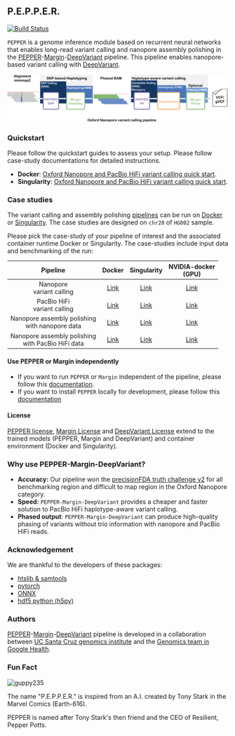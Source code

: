 ## P.E.P.P.E.R.
[![Build Status](https://travis-ci.com/kishwarshafin/pepper.svg?branch=master)](https://travis-ci.com/kishwarshafin/pepper)

`PEPPER` is a genome inference module based on recurrent neural networks that enables long-read variant calling and nanopore assembly polishing in the [PEPPER](https://github.com/kishwarshafin/pepper)-[Margin](https://github.com/UCSC-nanopore-cgl/margin)-[DeepVariant](https://github.com/google/deepvariant) pipeline. This pipeline enables nanopore-based variant calling with [DeepVariant](https://github.com/google/deepvariant).

<p align="center">
<img src="./img/PMDV_variant_calling_ONT.png" alt="PEPPER-Margin-DeepVariant Variant Calling Workflow" width="720p"></img>
</p>

### Quickstart
Please follow the quickstart guides to assess your setup. Please follow case-study documentations for detailed instructions.
* **Docker**: [Oxford Nanopore and PacBio HiFi variant calling quick start](./docs/quickstart/variant_calling_docker_quickstart.md).
* **Singularity**: [Oxford Nanopore and PacBio HiFi variant calling quick start](./docs/quickstart/variant_calling_singularity_quickstart.md).

### Case studies

The variant calling and assembly polishing [pipelines](./docs/module_usage/pipeline_usage.md) can be run on [Docker](https://docs.docker.com/install/linux/docker-ce/ubuntu/) or [Singularity](https://sylabs.io/guides/3.7/user-guide/quick_start.html#quick-installation-steps). The case studies are designed on `chr20` of `HG002` sample.

Please pick the case-study of your pipeline of interest and the associated container runtime Docker or Singularity. The case-studies include input data and benchmarking of the run:

|                       Pipeline                       |                         Docker                         |                               Singularity                               |                     NVIDIA-docker<br>(GPU)                     |
|:----------------------------------------------------:|:------------------------------------------------------:|:-----------------------------------------------------------------------:|:--------------------------------------------------------------:|
|              Nanopore<br>variant calling             |  [Link](./docs/pipeline_docker/ONT_variant_calling.md) |  [Link](./docs/pipeline_singularity/ONT_variant_calling_singularity.md) |  [Link](./docs/pipeline_docker_gpu/ONT_variant_calling_gpu.md) |
|            PacBio HiFi<br>variant calling            | [Link](./docs/pipeline_docker/HiFi_variant_calling.md) | [Link](./docs/pipeline_singularity/HiFi_variant_calling_singularity.md) | [Link](./docs/pipeline_docker_gpu/HiFi_variant_calling_gpu.md) |
|   Nanopore assembly polishing<br>with nanopore data  |     [Link](./docs/pipeline_docker/ONT_polishing.md)    |     [Link](./docs/pipeline_singularity/ONT_polishing_singularity.md)    |     [Link](./docs/pipeline_docker_gpu/ONT_polishing_gpu.md)    |
| Nanopore assembly polishing<br>with PacBio HiFi data |    [Link](./docs/pipeline_docker/HiFi_polishing.md)    |    [Link](./docs/pipeline_singularity/HiFi_polishing_singularity.md)    |    [Link](./docs/pipeline_docker_gpu/HiFi_polishing_gpu.md)    |


#### Use PEPPER or Margin independently
* If you want to run `PEPPER` or `Margin` independent of the pipeline, please follow this [documentation](./docs/module_usage/module_usage.md).
* If you want to install `PEPPER` locally for development, please follow this [documentation](./docs/local_install/install_pepper_locally.md)

#### License
[PEPPER license](./LICENSE), [Margin License](https://github.com/UCSC-nanopore-cgl/margin/blob/master/LICENSE.txt) and [DeepVariant License](https://github.com/google/deepvariant/blob/r1.1/LICENSE) extend to the trained models (PEPPER, Margin and DeepVariant) and container environment (Docker and Singularity).

### Why use PEPPER-Margin-DeepVariant?
 * **Accuracy:** Our pipeline won the [precisionFDA truth challenge v2](https://www.biorxiv.org/content/10.1101/2020.11.13.380741v1) for all benchmarking region and difficult to map region in the Oxford Nanopore category.
 * **Speed:** `PEPPER-Margin-DeepVariant` provides a cheaper and faster solution to PacBio HiFi haplotype-aware variant calling.
 * **Phased output**: `PEPPER-Margin-DeepVariant` can produce high-quality phasing of variants without trio information with nanopore and PacBio HiFi reads.

### Acknowledgement
We are thankful to the developers of these packages:
* [htslib & samtools](http://www.htslib.org/)
* [pytorch](https://pytorch.org/)
* [ONNX](https://onnx.ai/)
* [hdf5 python (h5py)](https://www.h5py.org/)


### Authors
[PEPPER](https://github.com/kishwarshafin/pepper)-[Margin](https://github.com/UCSC-nanopore-cgl/margin)-[DeepVariant](https://github.com/google/deepvariant) pipeline is developed in a collaboration between [UC Santa Cruz genomics institute](https://ucscgenomics.soe.ucsc.edu/) and the [Genomics team in Google Health](https://health.google/health-research/genomics/).


### Fun Fact
<img src="https://vignette.wikia.nocookie.net/marveldatabase/images/7/72/Anthony_Stark_%28Earth-616%29_from_Iron_Man_Vol_5_2_002.jpg/revision/latest?cb=20130407031815" alt="guppy235" width="240p"> <br/>

The name "P.E.P.P.E.R." is inspired from an A.I. created by Tony Stark in the  Marvel Comics (Earth-616).

PEPPER is named after Tony Stark's then friend and the CEO of Resilient, Pepper Potts.
